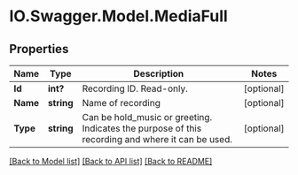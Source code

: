 # IO.Swagger.Model.MediaFull
## Properties

Name | Type | Description | Notes
------------ | ------------- | ------------- | -------------
**Id** | **int?** | Recording ID. Read-only. | [optional] 
**Name** | **string** | Name of recording | [optional] 
**Type** | **string** | Can be hold_music or greeting. Indicates the purpose of this recording and where it can be used. | [optional] 

[[Back to Model list]](../README.md#documentation-for-models) [[Back to API list]](../README.md#documentation-for-api-endpoints) [[Back to README]](../README.md)

